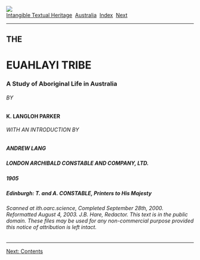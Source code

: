 [![](../../cdshop/ithlogo.png)](../../index)  
[Intangible Textual Heritage](../../index)  [Australia](../index) 
[Index](index)  [Next](tet01) 

------------------------------------------------------------------------

## THE

# EUAHLAYI TRIBE

### A Study of Aboriginal Life in Australia

###### BY

#### K. LANGLOH PARKER

###### WITH AN INTRODUCTION BY

##### ANDREW LANG

##### LONDON ARCHIBALD CONSTABLE AND COMPANY, LTD.

##### 1905

##### Edinburgh: T. and A. CONSTABLE, Printers to His Majesty

###### Scanned at ith.oarc.science, Completed September 28th, 2000. Reformatted August 4, 2003. J.B. Hare, Redactor. This text is in the public domain. These files may be used for any non-commercial purpose provided this notice of attribution is left intact.

------------------------------------------------------------------------

[Next: Contents](tet01)

